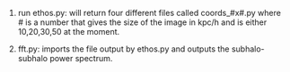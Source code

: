 1. run ethos.py: will return four different files called coords_#x#.py where # is a number that gives the size of the image in kpc/h and is either 10,20,30,50 at the moment.

2. fft.py: imports the file output by ethos.py and outputs the subhalo-subhalo power spectrum.
